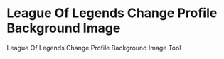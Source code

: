 # League Of Legends Change Profile Background Image
 League Of Legends Change Profile Background Image Tool
